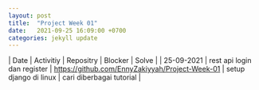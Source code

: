 ```yaml
---
layout: post
title:  "Project Week 01"
date:   2021-09-25 16:09:00 +0700
categories: jekyll update
---
```


|    Date     |         Activitiy           | Repositry  |      Blocker          | Solve |
| 25-09-2021  | rest api login dan register | https://github.com/EnnyZakiyyah/Project-Week-01      | setup django di linux | cari diberbagai tutorial |